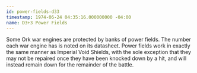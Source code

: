```yaml
---
id: power-fields-d33
timestamp: 1974-06-24 04:35:16.000000000 -04:00
name: D3+3 Power Fields
---
```

<p>Some Ork war engines are protected by banks of power fields. The number each war engine has is noted on its datasheet. Power fields work in exactly the same manner as Imperial Void Shields, with the sole exception that they may not be repaired once they have been knocked down by a hit, and will instead remain down for the remainder of the battle.</p>